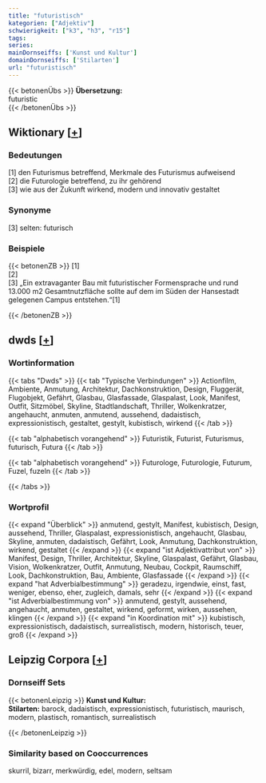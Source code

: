 ```yaml
---
title: "futuristisch"
kategorien: ["Adjektiv"]
schwierigkeit: ["k3", "h3", "r15"]
tags:
series:
mainDornseiffs: ['Kunst und Kultur']
domainDornseiffs: ['Stilarten']
url: "futuristisch"
---
```


{{< betonenÜbs >}}
**Übersetzung:**  
futuristic  
{{< /betonenÜbs >}}

## Wiktionary [[+](https://de.wiktionary.org/wiki/futuristisch)]

### Bedeutungen
[1] den Futurismus betreffend, Merkmale des Futurismus aufweisend  
[2] die Futurologie betreffend, zu ihr gehörend  
[3] wie aus der Zukunft wirkend, modern und innovativ gestaltet  

### Synonyme
[3] selten: futurisch  

### Beispiele
{{< betonenZB >}}
[1]  
[2]  
[3] „Ein extravaganter Bau mit futuristischer Formensprache und rund 13.000 m2 Gesamtnutzfläche sollte auf dem im Süden der Hansestadt gelegenen Campus entstehen.“[1]  

{{< /betonenZB >}}


## dwds [[+](https://www.dwds.de/wb/futuristisch)]

### Wortinformation
{{< tabs "Dwds" >}}
{{< tab "Typische Verbindungen" >}}
Actionfilm, Ambiente, Anmutung, Architektur, Dachkonstruktion, Design, Fluggerät, Flugobjekt, Gefährt, Glasbau, Glasfassade, Glaspalast, Look, Manifest, Outfit, Sitzmöbel, Skyline, Stadtlandschaft, Thriller, Wolkenkratzer, angehaucht, anmuten, anmutend, aussehend, dadaistisch, expressionistisch, gestaltet, gestylt, kubistisch, wirkend
{{< /tab >}}

{{< tab "alphabetisch vorangehend" >}}
Futuristik, Futurist, Futurismus, futurisch, Futura
{{< /tab >}}

{{< tab "alphabetisch vorangehend" >}}
Futurologe, Futurologie, Futurum, Fuzel, fuzeln
{{< /tab >}}

{{< /tabs >}}

### Wortprofil
{{< expand "Überblick" >}} anmutend, gestylt, Manifest, kubistisch, Design, aussehend, Thriller, Glaspalast, expressionistisch, angehaucht, Glasbau, Skyline, anmuten, dadaistisch, Gefährt, Look, Anmutung, Dachkonstruktion, wirkend, gestaltet {{< /expand >}}
{{< expand "ist Adjektivattribut von" >}} Manifest, Design, Thriller, Architektur, Skyline, Glaspalast, Gefährt, Glasbau, Vision, Wolkenkratzer, Outfit, Anmutung, Neubau, Cockpit, Raumschiff, Look, Dachkonstruktion, Bau, Ambiente, Glasfassade {{< /expand >}}
{{< expand "hat Adverbialbestimmung" >}} geradezu, irgendwie, einst, fast, weniger, ebenso, eher, zugleich, damals, sehr {{< /expand >}}
{{< expand "ist Adverbialbestimmung von" >}} anmutend, gestylt, aussehend, angehaucht, anmuten, gestaltet, wirkend, geformt, wirken, aussehen, klingen {{< /expand >}}
{{< expand "in Koordination mit" >}} kubistisch, expressionistisch, dadaistisch, surrealistisch, modern, historisch, teuer, groß {{< /expand >}}

## Leipzig Corpora [[+](https://corpora.uni-leipzig.de/en/res?word=futuristisch&corpusId=deu_newscrawl-public_2018)]

### Dornseiff Sets
{{< betonenLeipzig >}}
**Kunst und Kultur:**  
**Stilarten:** barock, dadaistisch, expressionistisch, futuristisch, maurisch, modern, plastisch, romantisch, surrealistisch  

{{< /betonenLeipzig >}}

### Similarity based on Cooccurrences
skurril, bizarr, merkwürdig, edel, modern, seltsam

